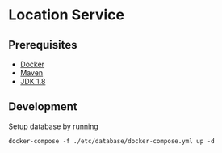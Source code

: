 # Location Service

## Prerequisites
- [Docker](https://www.docker.com/)
- [Maven](https://maven.apache.org/) 
- [JDK 1.8](https://www.oracle.com/java/technologies/javase/javase-jdk8-downloads.html)

## Development

Setup database by running 

```
docker-compose -f ./etc/database/docker-compose.yml up -d
```